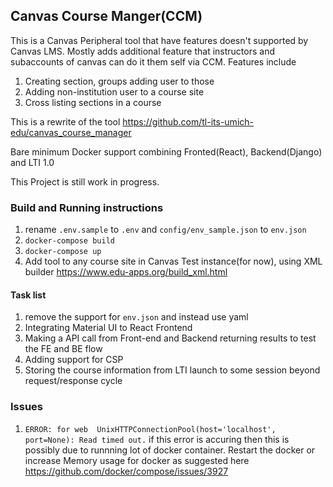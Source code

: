 ## Canvas Course Manger(CCM)

This is a Canvas Peripheral tool that have features doesn't supported by Canvas LMS. Mostly adds additional feature that 
instructors and subaccounts of canvas can do it them self via CCM. Features include
1. Creating section, groups adding user to those
2. Adding non-institution user to a course site
3. Cross listing sections in a course

This is a rewrite of the tool  https://github.com/tl-its-umich-edu/canvas_course_manager

Bare minimum Docker support combining Fronted(React), Backend(Django) and LTI 1.0


This Project is still work in progress.

### Build and Running instructions
1. rename `.env.sample` to `.env` and `config/env_sample.json` to `env.json`
2. `docker-compose build`
3. `docker-compose up`
4. Add tool to any course site in Canvas Test instance(for now), using XML builder https://www.edu-apps.org/build_xml.html
 

#### Task list
1. remove the support for `env.json` and instead use yaml
2. Integrating Material UI to React Frontend
3. Making a API call from Front-end and Backend returning results to test the FE and BE flow
4. Adding support for CSP
5. Storing the course information from LTI launch to some session beyond request/response cycle

### Issues
1. `ERROR: for web  UnixHTTPConnectionPool(host='localhost', port=None): Read timed out.` if this error is accuring then this is possibly due to runnning lot of docker container. Restart the docker or increase Memory usage for docker as suggested here
https://github.com/docker/compose/issues/3927

